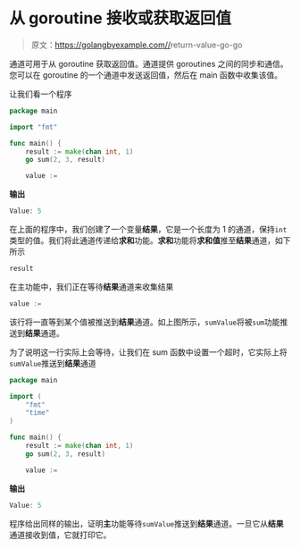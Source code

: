 # 从 goroutine 接收或获取返回值

> 原文：<https://golangbyexample.com//>return-value-go-go

通道可用于从 goroutine 获取返回值。通道提供 goroutines 之间的同步和通信。您可以在 goroutine 的一个通道中发送返回值，然后在 main 函数中收集该值。

让我们看一个程序

```go
package main

import "fmt"

func main() {
	result := make(chan int, 1)
	go sum(2, 3, result)

	value := 
```

**输出**

```go
Value: 5
```

在上面的程序中，我们创建了一个变量**结果**，它是一个长度为 1 的通道，保持`int`类型的值。我们将此通道传递给**求和**功能。**求和**功能将**求和值**推至**结果**通道，如下所示

```go
result 
```

在主功能中，我们正在等待**结果**通道来收集结果

```go
value := 
```

该行将一直等到某个值被推送到**结果**通道。如上图所示，`sumValue`将被`sum`功能推送到**结果**通道。

为了说明这一行实际上会等待，让我们在 sum 函数中设置一个超时，它实际上将`sumValue`推送到**结果**通道

```go
package main

import (
	"fmt"
	"time"
)

func main() {
	result := make(chan int, 1)
	go sum(2, 3, result)

	value := 
```

**输出**

```go
Value: 5
```

程序给出同样的输出，证明**主**功能等待`sumValue`推送到**结果**通道。一旦它从**结果**通道接收到值，它就打印它。